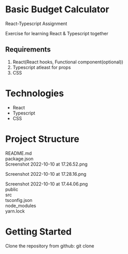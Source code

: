 
# Basic Budget Calculator
  React-Typescript Assignment

Exercise for learning React & Typescript together

## Requirements

1. React(React hooks, Functional component(optional))
2. Typescript atleast for props
3. CSS

# Technologies 

- React
- Typescript
- CSS

# Project Structure
   
README.md  
package.json  
Screenshot 2022-10-10 at 17.26.52.png  

Screenshot 2022-10-10 at 17.28.16.png               

Screenshot 2022-10-10 at 17.44.06.png     
public  
src  
tsconfig.json  
node_modules   
yarn.lock



# Getting Started

Clone the repository from github: git clone


